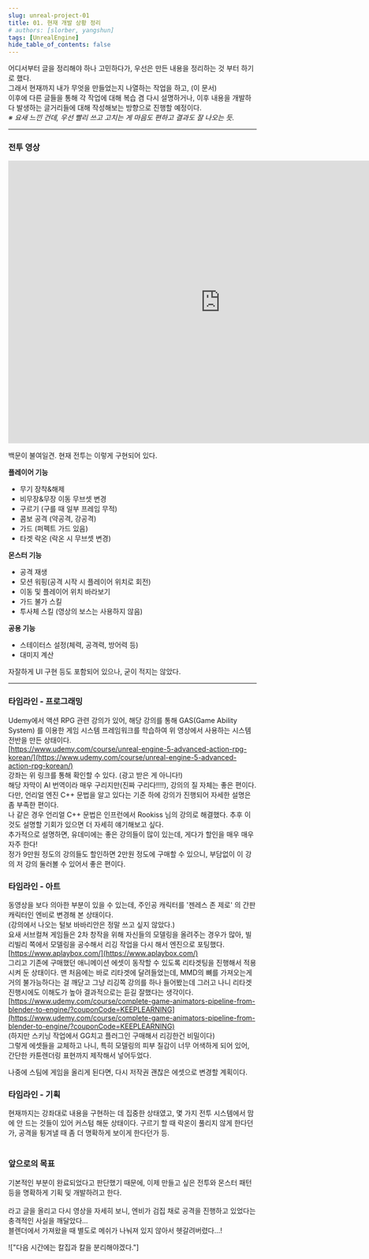 ```yaml
---
slug: unreal-project-01
title: 01. 현재 개발 상황 정리
# authors: [slorber, yangshun]
tags: [UnrealEngine]
hide_table_of_contents: false
---
```


어디서부터 글을 정리해야 하나 고민하다가, 우선은 만든 내용을 정리하는 것 부터 하기로 했다.  
그래서 현재까지 내가 무엇을 만들었는지 나열하는 작업을 하고, (이 문서)  
이후에 다른 글들을 통해 각 작업에 대해 복습 겸 다시 설명하거나, 이후 내용을 개발하다 발생하는 글거리들에 대해 작성해보는 방향으로 진행할 예정이다.  
_※ 요새 느낀 건데, 우선 빨리 쓰고 고치는 게 마음도 편하고 결과도 잘 나오는 듯._
​
***

### 전투 영상

<iframe src="https://play-tv.kakao.com/embed/player/cliplink/455935091?service=daum_tistory" width="860" height="573" frameborder="0" allowfullscreen="true"></iframe>

백문이 불여일견. 현재 전투는 이렇게 구현되어 있다.

**플레이어 기능**

-   무기 장착&해제
-   비무장&무장 이동 무브셋 변경
-   구르기 (구를 때 일부 프레임 무적)
-   콤보 공격 (약공격, 강공격)
-   가드 (퍼펙트 가드 있음)
-   타겟 락온 (락온 시 무브셋 변경)

**몬스터 기능**

-   공격 재생
-   모션 워핑(공격 시작 시 플레이어 위치로 회전)
-   이동 및 플레이어 위치 바라보기
-   가드 불가 스킬
-   투사체 스킬 (영상의 보스는 사용하지 않음)

**공용 기능**

-   스테이터스 설정(체력, 공격력, 방어력 등)
-   대미지 계산

자잘하게 UI 구현 등도 포함되어 있으나, 굳이 적지는 않았다.

***

### 타임라인 - 프로그래밍

Udemy에서 액션 RPG 관련 강의가 있어, 해당 강의를 통해 GAS(Game Ability System) 를 이용한 게임 시스템 프레임워크를 학습하여 위 영상에서 사용하는 시스템 전반을 만든 상태이다.  
[https://www.udemy.com/course/unreal-engine-5-advanced-action-rpg-korean/](https://www.udemy.com/course/unreal-engine-5-advanced-action-rpg-korean/)  
강좌는 위 링크를 통해 확인할 수 있다. (광고 받은 게 아니다!)  
해당 자막이 AI 번역이라 매우 구리지만(진짜 구리다!!!!), 강의의 질 자체는 좋은 편이다.  
다만, 언리얼 엔진 C++ 문법을 알고 있다는 기준 하에 강의가 진행되어 자세한 설명은 좀 부족한 편이다.  
나 같은 경우 언리얼 C++ 문법은 인프런에서 Rookiss 님의 강의로 해결했다. 추후 이것도 설명할 기회가 있으면 더 자세히 얘기해보고 싶다.  
추가적으로 설명하면, 유데미에는 좋은 강의들이 많이 있는데, 게다가 할인을 매우 매우 자주 한다!  
정가 9만원 정도의 강의들도 할인하면 2만원 정도에 구매할 수 있으니, 부담없이 이 강의 저 강의 둘러볼 수 있어서 좋은 편이다.

### 타임라인 - 아트

동영상을 보다 의아한 부분이 있을 수 있는데, 주인공 캐릭터를 '젠레스 존 제로' 의 간판 캐릭터인 엔비로 변경해 본 상태이다.  
(강의에서 나오는 털보 바바리안은 정말 쓰고 싶지 않았다.)  
요새 서브컬쳐 게임들은 2차 창작을 위해 자신들의 모델링을 올려주는 경우가 많아, 빌리빌리 쪽에서 모델링을 공수해서 리깅 작업을 다시 해서 엔진으로 포팅했다.  
[https://www.aplaybox.com/](https://www.aplaybox.com/)  
그리고 기존에 구매했던 애니메이션 에셋이 동작할 수 있도록 리타겟팅을 진행해서 적용시켜 둔 상태이다. 맨 처음에는 바로 리타겟에 달려들었는데, MMD의 뼈를 가져오는게 거의 불가능하다는 걸 깨닫고 그냥 리깅쪽 강의를 하나 들어봤는데 그러고 나니 리타겟 진행시에도 이해도가 높아 결과적으로는 듣길 잘했다는 생각이다.  
[https://www.udemy.com/course/complete-game-animators-pipeline-from-blender-to-engine/?couponCode=KEEPLEARNING](https://www.udemy.com/course/complete-game-animators-pipeline-from-blender-to-engine/?couponCode=KEEPLEARNING)  
(하지만 스키닝 작업에서 GG치고 플러그인 구매해서 리깅한건 비밀이다)  
그렇게 에셋들을 교체하고 나니, 특히 모델링의 피부 질감이 너무 어색하게 되어 있어, 간단한 카툰렌더링 표현까지 제작해서 넣어두었다.  
  
나중에 스팀에 게임을 올리게 된다면, 다시 저작권 괜찮은 에셋으로 변경할 계획이다.

### 타임라인 - 기획

현재까지는 강좌대로 내용을 구현하는 데 집중한 상태였고, 몇 가지 전투 시스템에서 맘에 안 드는 것들이 있어 커스텀 해둔 상태이다. 구르기 할 때 락온이 풀리지 않게 한다던가, 공격을 튕겨낼 때 좀 더 명확하게 보이게 한다던가 등.  
 

### 앞으로의 목표

기본적인 부분이 완료되었다고 판단했기 때문에, 이제 만들고 싶은 전투와 몬스터 패턴 등을 명확하게 기획 및 개발하려고 한다.  
   
라고 글을 올리고 다시 영상을 자세히 보니, 엔비가 검집 채로 공격을 진행하고 있었다는 충격적인 사실을 깨달았다...  
블렌더에서 가져왔을 때 별도로 메쉬가 나눠져 있지 않아서 헷갈려버렸다...!

!["다음 시간에는 칼집과 칼을 분리해야겠다."]